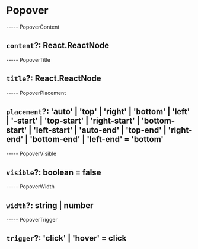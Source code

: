 # Popover

----- PopoverContent

## `content`?: React.ReactNode

----- PopoverTitle

## `title`?: React.ReactNode

----- PopoverPlacement

## `placement`?: 'auto' | 'top' | 'right' | 'bottom' | 'left' | '-start' | 'top-start' | 'right-start' | 'bottom-start' | 'left-start' | 'auto-end' | 'top-end' | 'right-end' | 'bottom-end' | 'left-end' = 'bottom'

----- PopoverVisible

## `visible`?: boolean = false

----- PopoverWidth

## `width`?: string | number

----- PopoverTrigger

## `trigger`?: 'click' | 'hover' = click
